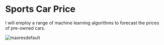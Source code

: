 # Sports Car Price
I will employ a range of machine learning algorithms to forecast the prices of pre-owned cars.

![maxresdefault](https://github.com/jayeshmuley10/SportsCarPrice/assets/115483595/f7610741-0dd2-4ae9-b780-3d70c06ac9fb)
